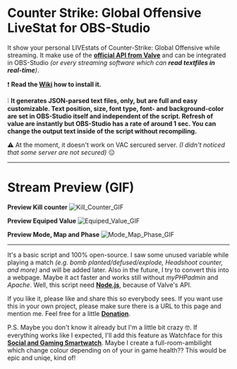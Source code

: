 # Counter Strike: Global Offensive LiveStat for OBS-Studio
It show your personal LIVEstats of Counter-Strike: Global Offensive while streaming. It make use of the **[official API from Valve](https://developer.valvesoftware.com/wiki/Counter-Strike:_Global_Offensive_Game_State_Integration#Sample_HTTP_POST_Endpoint_Server)** and can be integrated in OBS-Studio _(or every streaming software which can **read textfiles in real-time**)_.

❗ **Read the [Wiki](https://github.com/TheAmadeus25/CounterStrike-GlobalOffensive-LiveStat-for-OBS-Studio/wiki) how to install it.**

❕ **It generates JSON-parsed text files, only, but are full and easy customizable. Text position, size, font type, font- and background-color are set in OBS-Studio itself and independent of the script. Refresh of value are instantly but OBS-Studio has a rate of around 1 sec. You can change the output text inside of the script without recompiling.**

⚠ At the moment, it doesn't work on VAC sercured server. _(I didn't noticed that some server are not secured)_ 😑

***

# Stream Preview (GIF)

**Preview Kill counter**
![Kill_Counter_GIF](https://github.com/TheAmadeus25/CounterStrike-GlobalOffensive-LiveStat-for-OBS-Studio/blob/master/Photos/Kill%20Counter.gif?raw=true)

**Preview Equiped Value**
![Equiped_Value_GIF](https://github.com/TheAmadeus25/CounterStrike-GlobalOffensive-LiveStat-for-OBS-Studio/blob/master/Photos/Equiped%20Value.gif?raw=true)

**Preview Mode, Map and Phase**
![Mode_Map_Phase_GIF](https://github.com/TheAmadeus25/CounterStrike-GlobalOffensive-LiveStat-for-OBS-Studio/blob/master/Photos/Map%20and%20Round.gif?raw=true)

***

It's a basic script and 100% open-source. I saw some unused variable while playing a match _(e.g. bomb planted/defused/explode, Headshoot counter, and more)_ and will be added later. Also in the future, I try to convert this into a webpage. Maybe it act faster and works still without _myPHPadmin_ and _Apache_. Well, this script need **[Node.js](https://nodejs.org/)**, because of Valve's API.

If you like it, please like and share this so everybody sees. If you want use this in your own project, please make sure there is a URL to this page and mention me. Feel free for a little **[Donation](https://www.paypal.com/cgi-bin/webscr?cmd=_s-xclick&hosted_button_id=GLQ52YVTN24CN&source=url)**.

P.S. Maybe you don't know it already but I'm a little bit crazy 🤓. If everything works like I expected, I'll add this feature as Watchface for this **[Social and Gaming Smartwatch](https://theamadeus25.github.io/LaColorduino/)**. Maybe I create a full-room-ambilight which change colour depending on of your in game health?? This would be epic and uniqe, kind of!
